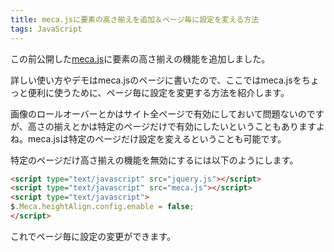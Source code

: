 ```yaml
---
title: meca.jsに要素の高さ揃えを追加＆ページ毎に設定を変える方法
tags: JavaScript
---
```


この前公開した[meca.js](/meca/)に要素の高さ揃えの機能を追加しました。

詳しい使い方やデモはmeca.jsのページに書いたので、ここではmeca.jsをちょっと便利に使うために、ページ毎に設定を変更する方法を紹介します。

画像のロールオーバーとかはサイト全ページで有効にしておいて問題ないのですが、高さの揃えとかは特定のページだけで有効にしたいということもありますよね。meca.jsは特定のページだけ設定を変えるということも可能です。

特定のページだけ高さ揃えの機能を無効にするには以下のようにします。

```html
<script type="text/javascript" src="jquery.js"></script>
<script type="text/javascript" src="meca.js"></script>
<script type="text/javascript">
$.Meca.heightAlign.config.enable = false;
</script>
```

これでページ毎に設定の変更ができます。


